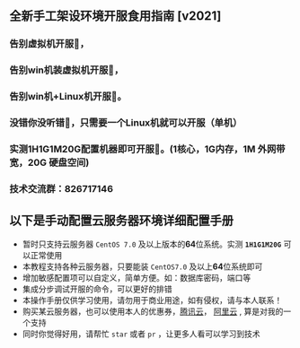 ## 全新手工架设环境开服食用指南 [v2021]



### 告别虚拟机开服🎉，
### 告别win机装虚拟机开服🎉，
### 告别win机+Linux机开服🎉。
### 没错你没听错🎉，只需要一个Linux机就可以开服（单机）
### 实测1H1G1M20G配置机器即可开服🎉。(1核心，1G内存，1M 外网带宽，20G 硬盘空间)
### 技术交流群：826717146

## 以下是手动配置云服务器环境详细配置手册

- 暂时只支持云服务器 `CentOS 7.0` 及以上版本的**64**位系统。实测 **`1H1G1M20G`** 可以正常使用
- 本教程支持各种云服务器，只要能装 `CentOS7.0` 及以上**64**位系统即可
- 增加敏感配置项可以自定义，简单方便。如：数据库密码，端口等
- 集成分步调试开服的命令，可以更好的排错
- 本操作手册仅供学习使用，请勿用于商业用途，如有侵权，请与本人联系！
- 购买某云服务器，也可以使用本人的优惠券，[腾讯云](https://url.cn/gWNWl5N8)， [阿里云](https://www.aliyun.com/minisite/goods?userCode=buoewrk0) , 算是对我的一个支持
- 同时你觉得好用，请帮忙 `star`  或者 `pr` ，让更多人看可以学习到技术